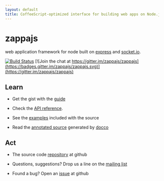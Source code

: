 ```yaml
---
layout: default
title: CoffeeScript-optimized interface for building web apps on Node.js with Express and Socket.IO.
---
```


# zappajs

web application framework for node built on [express](http://expressjs.com) and [socket.io](http://socket.io).

[![Build Status](https://secure.travis-ci.org/zappajs/zappajs.png?branch=6.x)](http://travis-ci.org/zappajs/zappajs) [![Join the chat at https://gitter.im/zappajs/zappajs](https://badges.gitter.im/zappajs/zappajs.svg)](https://gitter.im/zappajs/zappajs)

## Learn

- Get the gist with the [guide](docs/crashcourse)

- Check the [API reference](docs/reference).

- See the [examples](https://github.com/zappajs/zappajs/tree/4.x/examples) included with the source

- Read the [annotated source](docs/zappa.coffee.html) generated by [docco](http://jashkenas.github.com/docco/)

## Act

- The source code [repository](http://github.com/zappajs/zappajs) at github

- Questions, suggestions? Drop us a line on the [mailing list](http://groups.google.com/group/zappajs)

- Found a bug? Open an [issue](http://github.com/zappajs/zappajs/issues) at github
